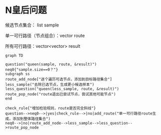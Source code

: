 # N皇后问题

候选节点集合： list<T> sample

单一可行路径（节点组合）：vector<T> route

所有可行路径：vector<vector<T>> result



```mermaid
graph TD

question("queen(sample, route, &result)")
neq0{"sample.size==0？"}
subgraph ss
route_add_node["逐个遍历可选节点，添加到目标路径集合"]
less_sample("去除已选节点，生成更小候选样本")
less_question("queen(less_sample, route, &result)")
route_pop_node("route退出已尝试节点，尝试其他可能节点")
end

check_rule{"增加检验规则，route是否完全斜线"}
question-->neq0-->|yes|check_rule-->|no|add_route("单一可行路径route生成，添加到整体路径集合")
neq0-->|no|route_add_node-->less_sample-->less_question-->route_pop_node



```

